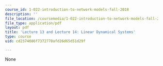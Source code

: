 ```yaml
---
course_id: 1-022-introduction-to-network-models-fall-2018
description: ''
file_location: /coursemedia/1-022-introduction-to-network-models-fall-2018/cd2374086f7372770afd26d65d51d29f_MIT1_022F18_lec13_and_lec14.pdf
file_type: application/pdf
layout: pdf
title: 'Lecture 13 and Lecture 14: Linear Dynamical Systems'
type: course
uid: cd2374086f7372770afd26d65d51d29f

---
```

None